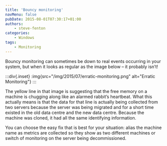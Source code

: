 ```yaml
---
title: 'Bouncy monitoring'
navMenu: false
pubDate: 2015-08-01T07:30:17+01:00
authors:
    - steve-fenton
categories:
    - Windows
tags:
    - Monitoring
---
```


Bouncy monitoring can sometimes be down to real events occurring in your system, but when it looks as regular as the image below – it probably isn’t!

:::div{.inset}
:img{src="/img/2015/07/erratic-monitoring.png" alt="Erratic Monitoring"}
:::

The yellow line in that image is suggesting that the free memory on a machine is chugging along like an alarmed rabbit’s heartbeat. What this actually means is that the data for that line is actually being collected from two servers because the server was being migrated and for a short time existed in the old data centre and the new data centre. Because the machine was cloned, it had all the same identifying information.

You can choose the easy fix that is best for your situation: alias the machine name as metrics are collected so they show as two different machines or switch of monitoring on the server being decommissioned.